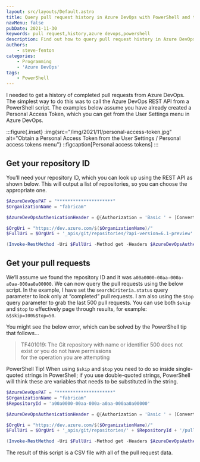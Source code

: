 ```yaml
---
layout: src/layouts/Default.astro
title: Query pull request history in Azure DevOps with PowerShell and the REST API
navMenu: false
pubDate: 2021-11-30
keywords: pull request,history,azure devops,powershell
description: Find out how to query pull request history in Azure DevOps using PowerShell to call the REST API.
authors:
    - steve-fenton
categories:
    - Programming
    - 'Azure DevOps'
tags:
    - PowerShell
---
```


I needed to get a history of completed pull requests from Azure DevOps. The simplest way to do this was to call the Azure DevOps REST API from a PowerShell script. The examples below assume you have already created a Personal Access Token, which you can get from the User Settings menu in Azure DevOps.

:::figure{.inset}
:img{src="/img/2021/11/personal-access-token.jpg" alt="Obtain a Personal Access Token from the User Settings / Personal access tokens menu"}
::figcaption[Personal access tokens]
:::

## Get your repository ID

You’ll need your repository ID, which you can look up using the REST API as shown below. This will output a list of repositories, so you can choose the appropriate one.

```powershell
$AzureDevOpsPAT = "*********************"
$OrganizationName = "fabricam"

$AzureDevOpsAuthenicationHeader = @{Authorization = 'Basic ' + [Convert]::ToBase64String([Text.Encoding]::ASCII.GetBytes(":$($AzureDevOpsPAT)")) }

$OrgUri = "https://dev.azure.com/$($OrganizationName)/" 
$FullUri = $OrgUri + '_apis/git/repositories/?api-version=6.1-preview'

(Invoke-RestMethod -Uri $FullUri -Method get -Headers $AzureDevOpsAuthenicationHeader).value | ConvertTo-Json | Write-Host
```

## Get your pull requests

We’ll assume we found the repository ID and it was `a00a0000-00aa-000a-a0aa-000aa0a00000`. We can now query the pull requests using the below script. In the example, I have set the `searchCriteria.status` query parameter to look only at “completed” pull requests. I am also using the `$top` query parameter to grab the last 500 pull requests. You can use both `$skip` and `$top` to effectively page through results, for example: `&$skip=100&$top=50`.

You might see the below error, which can be solved by the PowerShell tip that follows…

> TF401019: The Git repository with name or identifier 500 does not exist or you do not have permissions  
> for the operation you are attempting

PowerShell Tip! When using `$skip` and `$top` you need to do so inside single-quoted strings in PowerShell; if you use double-quoted strings, PowerShell will think these are variables that needs to be substituted in the string.

```powershell
$AzureDevOpsPAT = "*********************"
$OrganizationName = "fabricam"
$RepositoryId = 'a00a0000-00aa-000a-a0aa-000aa0a00000'

$AzureDevOpsAuthenicationHeader = @{Authorization = 'Basic ' + [Convert]::ToBase64String([Text.Encoding]::ASCII.GetBytes(":$($AzureDevOpsPAT)")) }

$OrgUri = "https://dev.azure.com/$($OrganizationName)/" 
$FullUri = $OrgUri + '_apis/git/repositories/' + $RepositoryId + '/pullrequests/?searchCriteria.status=completed&api-version=6.1-preview&$top=500'

(Invoke-RestMethod -Uri $FullUri -Method get -Headers $AzureDevOpsAuthenicationHeader).value | ConvertTo-csv -NoTypeInformation -Delimiter "`t" | Out-File C:\Temp\PRs.csv
```

The result of this script is a CSV file with all of the pull request data.